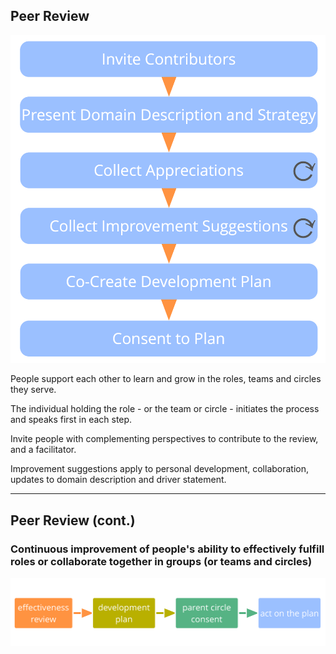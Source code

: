 ## Peer Review

![right,fit](img/process/peer-review.png)

People support each other to learn and grow in the roles, teams and circles  they serve.

The individual holding the role - or the team or circle - initiates the process and speaks first in each step.

Invite people with complementing perspectives to contribute to the review, and a facilitator.

Improvement suggestions apply to personal development, collaboration, updates to domain description and driver statement.

---

## Peer Review (cont.)


### Continuous improvement of people's ability to effectively fulfill roles or collaborate together in groups (or teams and circles)

![inline,fit](img/evolution/development-process.png)






